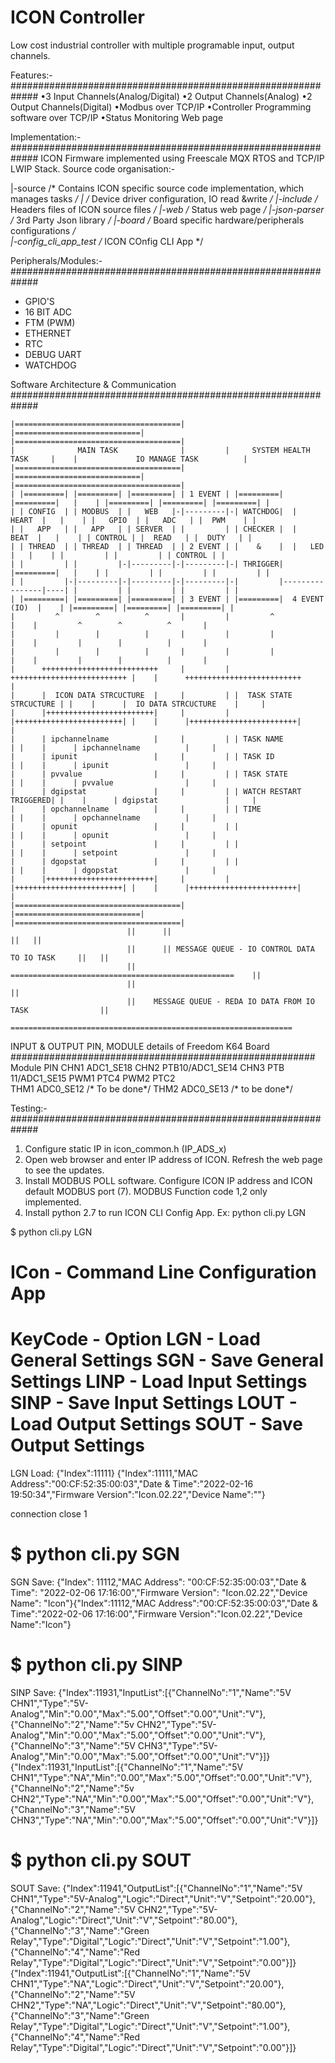 # ICON Controller

Low cost industrial controller with multiple programable input, output channels.


Features:-
#############################################################
•3 Input Channels(Analog/Digital)
•2 Output Channels(Analog)
•2 Output Channels(Digital)
•Modbus over TCP/IP
•Controller Programming software over TCP/IP
•Status Monitoring Web page


Implementation:-
#############################################################
ICON Firmware implemented using Freescale MQX RTOS and TCP/IP LWIP Stack.
Source code organisation:-

|-source   			  /* Contains ICON specific source code implementation, which manages tasks */
|          			  /* Device driver configuration, IO read &write */
|-include 			  /* Headers files of ICON source files */
|-web     			  /* Status web page */
|-json-parser 		  /* 3rd Party Json library */
|-board        		  /* Board specific hardware/peripherals configurations */		   
|-config_cli_app_test /* ICON COnfig CLI App */

Peripherals/Modules:-
#############################################################
* GPIO'S
* 16 BIT ADC
* FTM  (PWM)
* ETHERNET
* RTC
* DEBUG UART
* WATCHDOG


Software Architecture & Communication
#############################################################

    |=====================================|         |============================|    |=====================================|
	|      		   MAIN TASK 	          |         |     SYSTEM HEALTH TASK 	 |    |      	    IO MANAGE TASK 	        |
	|=====================================|	        |============================|    |=====================================|
	| |=========| |=========| |=========| |	1 EVENT | |=========|  |=========|   |    | |=========| |=========| |=========| |
	| | CONFIG  | | MODBUS  | |   WEB   |-|---------|-| WATCHDOG|  |  HEART  |   |    | |   GPIO  | |   ADC   | |  PWM    | |
	| |   APP   | |   APP   | | SERVER  | |         | | CHECKER |  |   BEAT  |   |    | | CONTROL | |  READ   | |  DUTY   | |
	| | THREAD  | | THREAD  | | THREAD  | | 2 EVENT | |    &    |  |   LED   |   |    | |         | |         | | CONTROL | |
	| |         | |         |-|---------|-|---------|-| THRIGGER|  |=========|   |    | |         | |         | |         | |
	| |         |-|---------|-|---------|-|---------|-|         |----------------|----| |         | |         | |         | |
	| |=========| |=========| |=========| | 3 EVENT | |=========|  4 EVENT (IO)  |    | |=========| |=========| |=========| |
	|         ^        ^          ^       |    	    |         ^                  |    |         ^        ^          ^       |
	|         |        |          |       |         |         |                  |    |         |        |          |       |
	|         |        |          |       |         |         |                  |    |         |        |          |       |
	|      ++++++++++++++++++++++++++     |         | ++++++++++++++++++++++++++ |    |      ++++++++++++++++++++++++++     |
	|      |  ICON DATA STRCUCTURE  |     |         | |  TASK STATE STRCUCTURE | |    |      |  IO DATA STRCUCTURE    |     |
    |	   |++++++++++++++++++++++++|     |         | |++++++++++++++++++++++++| |    |	     |++++++++++++++++++++++++|     |
	|      | ipchannelname          |     |         | | TASK NAME              | |    |      | ipchannelname          |     |
	|      | ipunit                 |     |         | | TASK ID                | |    |      | ipunit                 |     |
	| 	   | pvvalue                |     |         | | TASK STATE             | |    | 	 | pvvalue                |     |
	|      | dgipstat               |     |         | | WATCH RESTART TRIGGERED| |    |      | dgipstat               |     |
	|      | opchannelname          |     |         | | TIME                   | |    |      | opchannelname          |     |
	|      | opunit                 |     |         | |                        | |    |      | opunit                 |     |
	|      | setpoint               |     |         | |                        | |    |      | setpoint               |     |
	|      | dgopstat               |     |         | |                        | |    |      | dgopstat               |     |
	|	   |++++++++++++++++++++++++|     |         | |++++++++++++++++++++++++| |    |	     |++++++++++++++++++++++++|     |
    |=====================================|         |============================|    |=====================================|
                              ||      ||                                                ||   ||
							  ||	  || MESSAGE QUEUE - IO CONTROL DATA TO IO TASK     ||   ||
							  ||	   ==================================================	 || 
							  ||			                                                 ||
							  ||	MESSAGE QUEUE - REDA IO DATA FROM IO TASK                ||
							   ===============================================================
	
	
	
INPUT & OUTPUT PIN, MODULE details of Freedom K64 Board
#######################################################
Module   PIN
   CHN1  ADC1_SE18
   CHN2  PTB10/ADC1_SE14
   CHN3  PTB 11/ADC1_SE15
   PWM1  PTC4
   PWM2  PTC2   
   THM1  ADC0_SE12 /* To be done*/
   THM2  ADC0_SE13 /* to be done*/  



Testing:-
#############################################################
1) Configure static IP in icon_common.h (IP_ADS_x)
2) Open web browser and enter IP address of ICON. Refresh the web page to see the updates.
2) Install MODBUS POLL software. Configure ICON IP address and ICON default MODBUS port (7).
   MODBUS Function code 1,2 only implemented.
3) Install python 2.7 to run ICON CLI Config App.
   Ex:  python cli.py LGN  

$ python cli.py LGN

ICon - Command Line Configuration App
=====================================
KeyCode - Option
LGN  - Load General Settings
SGN  - Save General Settings
LINP - Load Input Settings
SINP - Save Input Settings
LOUT - Load Output Settings
SOUT - Save Output Settings
=====================================

LGN
Load:     {"Index":11111}
 {"Index":11111,"MAC Address":"00:CF:52:35:00:03","Date & Time":"2022-02-16 19:50:34","Firmware Version":"Icon.02.22","Device Name":""}

connection close 1

					  
$ python cli.py SGN
==========================
SGN
Save:     {"Index": 11112,"MAC Address": "00:CF:52:35:00:03","Date & Time": "2022-02-06 17:16:00","Firmware Version": "Icon.02.22","Device Name": "Icon"}{"Index":11112,"MAC Address":"00:CF:52:35:00:03","Date & Time":"2022-02-06 17:16:00","Firmware Version":"Icon.02.22","Device Name":"Icon"}

$ python cli.py SINP
==========================
SINP
Save:     {"Index":11931,"InputList":[{"ChannelNo":"1","Name":"5V CHN1","Type":"5V-Analog","Min":"0.00","Max":"5.00","Offset":"0.00","Unit":"V"},{"ChannelNo":"2","Name":"5v CHN2","Type":"5V-Analog","Min":"0.00","Max":"5.00","Offset":"0.00","Unit":"V"},{"ChannelNo":"3","Name":"5V CHN3","Type":"5V-Analog","Min":"0.00","Max":"5.00","Offset":"0.00","Unit":"V"}]}
{"Index":11931,"InputList":[{"ChannelNo":"1","Name":"5V CHN1","Type":"NA","Min":"0.00","Max":"5.00","Offset":"0.00","Unit":"V"},{"ChannelNo":"2","Name":"5v CHN2","Type":"NA","Min":"0.00","Max":"5.00","Offset":"0.00","Unit":"V"},{"ChannelNo":"3","Name":"5V CHN3","Type":"NA","Min":"0.00","Max":"5.00","Offset":"0.00","Unit":"V"}]}

$ python cli.py SOUT
==========================
SOUT
Save:     {"Index":11941,"OutputList":[{"ChannelNo":"1","Name":"5V CHN1","Type":"5V-Analog","Logic":"Direct","Unit":"V","Setpoint":"20.00"},{"ChannelNo":"2","Name":"5V CHN2","Type":"5V-Analog","Logic":"Direct","Unit":"V","Setpoint":"80.00"},{"ChannelNo":"3","Name":"Green Relay","Type":"Digital","Logic":"Direct","Unit":"V","Setpoint":"1.00"},{"ChannelNo":"4","Name":"Red Relay","Type":"Digital","Logic":"Direct","Unit":"V","Setpoint":"0.00"}]}
 {"Index":11941,"OutputList":[{"ChannelNo":"1","Name":"5V CHN1","Type":"NA","Logic":"Direct","Unit":"V","Setpoint":"20.00"},{"ChannelNo":"2","Name":"5V CHN2","Type":"NA","Logic":"Direct","Unit":"V","Setpoint":"80.00"},{"ChannelNo":"3","Name":"Green Relay","Type":"Digital","Logic":"Direct","Unit":"V","Setpoint":"1.00"},{"ChannelNo":"4","Name":"Red Relay","Type":"Digital","Logic":"Direct","Unit":"V","Setpoint":"0.00"}]}
		  